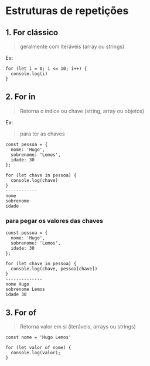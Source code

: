 # Estruturas de repetições

## 1. For clássico 
> geralmente com iteráveis (array ou strings) <br>

Ex:
```
for (let i = 0; i <= 10; i++) {
  console.log(i)
}
```
## 2. For in 
> Retorna o índice ou chave (string, array ou objetos)

Ex:
>para ter as chaves
```
const pessoa = {
  nome: 'Hugo',
  sobrenome: 'Lemos',
  idade: 30
};

for (let chave in pessoa) {
  console.log(chave)
}
------------
nome
sobrenome
idade

```
### para pegar os valores das chaves
```
const pessoa = {
  nome: 'Hugo',
  sobrenome: 'Lemos',
  idade: 30
};

for (let chave in pessoa) {
  console.log(chave, pessoa[chave])
}
--------------
nome Hugo
sobrenome Lemos
idade 30
```

## 3. For of
> Retorna  valor em si (iteráveis, arrays ou strings)
```
const nome = 'Hugo Lemos'

for (let valor of nome) {
  console.log(valor);
}
```
